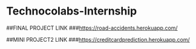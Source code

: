 # Technocolabs-Internship
##FINAL PROJECT LINK
###https://road-accidents.herokuapp.com/

##MINI PROJECT2 LINK
###https://creditcardprediction.herokuapp.com/
